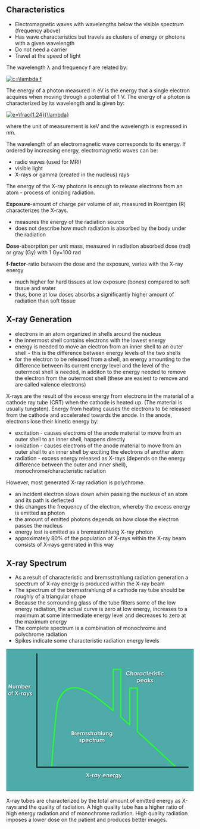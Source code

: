 ## Characteristics
- Electromagnetic waves with wavelengths below the visible spectrum (frequency above)
- Has wave characteristics but travels as clusters of energy or photons with a given wavelength
- Do not need a carrier
- Travel at the speed of light

The wavelength λ and frequency f are related by: 

<a href="https://www.codecogs.com/eqnedit.php?latex=c=\lambda&space;f" target="_blank"><img src="https://latex.codecogs.com/gif.latex?c=\lambda&space;f" title="c=\lambda f" /></a>

The energy of a photon measured in eV is the energy that a single electron acquires when moving through a potential of 1 V. The energy of a photon is characterized by its wavelength and is given by:

<a href="https://www.codecogs.com/eqnedit.php?latex=e=\frac{1.24}{\lambda}" target="_blank"><img src="https://latex.codecogs.com/gif.latex?e=\frac{1.24}{\lambda}" title="e=\frac{1.24}{\lambda}" /></a>

where the unit of measurement is keV and the wavelength is expressed in nm.

The wavelength of an electromagnetic wave corresponds to its energy. If ordered by increasing energy, electromagnetic waves can be:

- radio waves (used for MRI)
- visible light
- X-rays or gamma (created in the nucleus) rays

The energy of the X-ray photons is enough to release electrons from an atom - process of ionizing radiation. 

**Exposure**-amount of charge per volume of air, measured in Roentgen (R) characterizes the X-rays. 
- measures the energy of the radiation source
- does not describe how much radiation is absorbed by the body under the radiation

**Dose**-absorption per unit mass, measured in radiation absorbed dose (rad) or gray (Gy) with 1 Gy=100 rad

**f-factor**-ratio between the dose and the exposure, varies with the X-ray energy
- much higher for hard tissues at low exposure (bones) compared to soft tissue and water
- thus, bone at low doses absorbs a significantly higher amount of radiation than soft tissue

## X-ray Generation
- electrons in an atom organized in shells around the nucleus
- the innermost shell contains electrons with the lowest energy
- energy is needed to move an electron from an inner shell to an outer shell - this is the difference between energy levels of the two shells 
- for the electron to be released from a shell, an energy amounting to the difference between its current energy level and the level of the outermost shell is needed, in additon to the energy needed to remove the electron from the outermost shell (these are easiest to remove and are called valence electrons)

X-rays are the result of the excess energy from electrons in the material of a cathode ray tube (CRT) when the cathode is heated up. (The material is usually tungsten). 
Energy from heating causes the electrons to be released from the cathode and accelerated towards the anode. 
In the anode, electrons lose their kinetic energy by:
- excitation - causes electrons of the anode material to move from an outer shell to an inner shell, happens directly
- ionization - causes electrons of the anode material to move from an outer shell to an inner shell by exciting the electrons of another atom
- radiation - excess energy released as X-rays (depends on the energy difference between the outer and inner shell), monochrome/characteristic radiation

However, most generated X-ray radiation is polychrome. 
- an incident electron slows down when passing the nucleus of an atom and its path is deflected
- this changes the frequency of the electron, whereby the excess energy is emitted as photon
- the amount of emitted photons depends on how close the electron passes the nucleus
- energy lost is emitted as a bremsstrahlung X-ray photon
- approximately 80% of the population of X-rays within the X-ray beam consists of X-rays generated in this way

## X-ray Spectrum

- As a result of characteristic and bremsstrahlung radiation generation a spectrum of X-ray energy is produced within the X-ray beam
- The spectrum of the bremsstrahlung of a cathode ray tube should be roughly of a triangular shape
- Because the sorrounding glass of the tube filters some of the low energy radiation, the actual curve is zero at low energy, increases to a maximum at some intermediate energy level and decreases to zero at the maximum energy
- The complete spectrum is a combination of monochrome and polychrome radiation
- Spikes indicate some characteristic radiation energy levels

![spectrum](https://github.com/elberethfanulios/medical-image-analysis/blob/master/digital-image-acquisition/spectrum.png) <!-- .element height="25%" width="25%" -->

X-ray tubes are characterized by the total amount of emitted energy as X-rays and the quality of radiation. A high quality tube has a higher ratio of high energy radiation and of monochrome radiation. 
High quality radiation imposes a lower dose on the patient and produces better images. 

